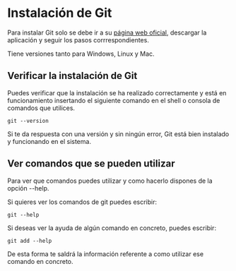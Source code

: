 # Instalación de Git #

Para instalar Git solo se debe ir a su [página web oficial](https://git-scm.com/), descargar la aplicación y seguir los pasos corrrespondientes.

Tiene versiones tanto para Windows, Linux y Mac.

## Verificar la instalación de Git ##
Puedes verificar que la instalación se ha realizado correctamente y está en funcionamiento insertando el siguiente comando en el shell o consola de comandos que utilices.

    git --version

Si te da respuesta con una versión y sin ningún error, Git está bien instalado y funcionando en el sistema.

## Ver comandos que se pueden utilizar ##
Para ver que comandos puedes utilizar y como hacerlo dispones de la opción --help.

Si quieres ver los comandos de git puedes escribir:

    git --help

Si deseas ver la ayuda de algún comando en concreto, puedes escribir:

    git add --help

De esta forma te saldrá la información referente a como utilizar ese comando en concreto.